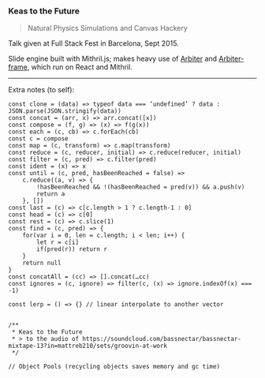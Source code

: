 ### Keas to the Future

> Natural Physics Simulations and Canvas Hackery

Talk given at Full Stack Fest in Barcelona, Sept 2015.

Slide engine built with Mithril.js; makes heavy use of [Arbiter](http://matthiasak.github.io/Arbiter/) and [Arbiter-frame](http://matthiasak.github.io/arbiter-frame/dist/), which run on React and Mithril.

---

Extra notes (to self):

```
const clone = (data) => typeof data === ‘undefined’ ? data : JSON.parse(JSON.stringify(data))
const concat = (arr, x) => arr.concat([x])
const compose = (f, g) => (x) => f(g(x))
const each = (c, cb) => c.forEach(cb)
const c = compose
const map = (c, transform) => c.map(transform)
const reduce = (c, reducer, initial) => c.reduce(reducer, initial)
const filter = (c, pred) => c.filter(pred)
const ident = (x) => x
const until = (c, pred, hasBeenReached = false) =>
    c.reduce((a, v) => {
        !hasBeenReached && !(hasBeenReached = pred(v)) && a.push(v)
        return a
    }, [])
const last = (c) => c[c.length > 1 ? c.length-1 : 0]
const head = (c) => c[0]
const rest = (c) => c.slice(1)
const find = (c, pred) => {
    for(var i = 0, len = c.length; i < len; i++) {
        let r = c[i]
        if(pred(r)) return r
    }
    return null
}
const concatAll = (cc) => [].concat(…cc)
const ignores = (c, ignore) => filter(c, (x) => ignore.indexOf(x) === -1)

const lerp = () => {} // linear interpolate to another vector


/**
 * Keas to the Future
 * > to the audio of https://soundcloud.com/bassnectar/bassnectar-mixtape-13?in=mattreb210/sets/groovin-at-work
 */

// Object Pools (recycling objects saves memory and gc time)
```